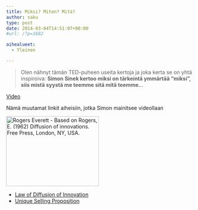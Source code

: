 ```yaml
---
title: Miksi? Miten? Mitä?
author: saku
type: post
date: 2014-03-04T14:51:07+00:00
#url: /?p=1682

aihealueet:
  - Yleinen

---
```

> Olen nähnyt tämän TED-puheen useita kertoja ja joka kerta se on yhtä inspiroiva: **Simon Sinek kertoo miksi on tärkeintä ymmärtää &#8220;miksi&#8221;, siis mistä syystä me teemme sitä mitä teemme.**..

[Video](https://www.youtube.com/watch?v=u4ZoJKF_VuA&vl=en)

Nämä muutamat linkit aiheisiin, jotka Simon mainitsee videollaan

<img class="alignright wp-image-2372 size-thumbnail" src="https://sakumatto.fi/wp-content/uploads/640px-Diffusion_of_ideas.svg_-250x188.png" srcset="https://sakumatto.fi/wp-content/uploads/640px-Diffusion_of_ideas.svg_-250x188.png 250w, https://sakumatto.fi/wp-content/uploads/640px-Diffusion_of_ideas.svg_-550x413.png 550w, https://sakumatto.fi/wp-content/uploads/640px-Diffusion_of_ideas.svg_-500x375.png 500w, https://sakumatto.fi/wp-content/uploads/640px-Diffusion_of_ideas.svg_.png 640w" alt="Rogers Everett - Based on Rogers, E. (1962) Diffusion of innovations. Free Press, London, NY, USA." width="250" height="188" data-sizes="(max-width: 250px) 100vw, 250px" />

  * <a href="https://en.wikipedia.org/wiki/Diffusion_of_innovations" target="_blank">Law of Diffusion of Innovation</a>
  * <a href="https://en.wikipedia.org/wiki/Unique_selling_proposition" target="_blank">Unique Selling Proposition</a>

